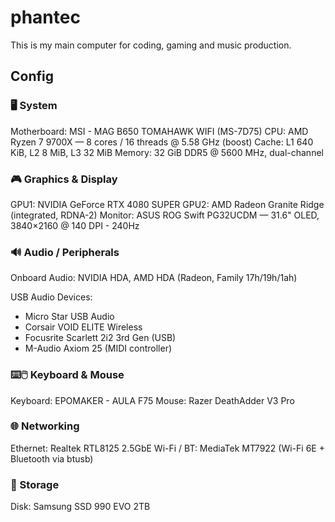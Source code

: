 # phantec

This is my main computer for coding, gaming and music production.

## Config

### 🖥️ System

Motherboard: MSI - MAG B650 TOMAHAWK WIFI (MS-7D75)
CPU: AMD Ryzen 7 9700X — 8 cores / 16 threads @ 5.58 GHz (boost)
Cache: L1 640 KiB, L2 8 MiB, L3 32 MiB
Memory: 32 GiB DDR5 @ 5600 MHz, dual-channel

### 🎮 Graphics & Display

GPU1: NVIDIA GeForce RTX 4080 SUPER
GPU2: AMD Radeon Granite Ridge (integrated, RDNA-2)
Monitor: ASUS ROG Swift PG32UCDM — 31.6" OLED, 3840×2160 @ 140 DPI - 240Hz

### 🔊 Audio / Peripherals

Onboard Audio: NVIDIA HDA, AMD HDA (Radeon, Family 17h/19h/1ah)

USB Audio Devices:
* Micro Star USB Audio
* Corsair VOID ELITE Wireless
* Focusrite Scarlett 2i2 3rd Gen (USB)
* M-Audio Axiom 25 (MIDI controller)

### ⌨️🖱️ Keyboard & Mouse

Keyboard: EPOMAKER - AULA F75 
Mouse: Razer DeathAdder V3 Pro  

### 🌐 Networking

Ethernet: Realtek RTL8125 2.5GbE
Wi-Fi / BT: MediaTek MT7922 (Wi-Fi 6E + Bluetooth via btusb)


### 💾 Storage

Disk: Samsung SSD 990 EVO 2TB
